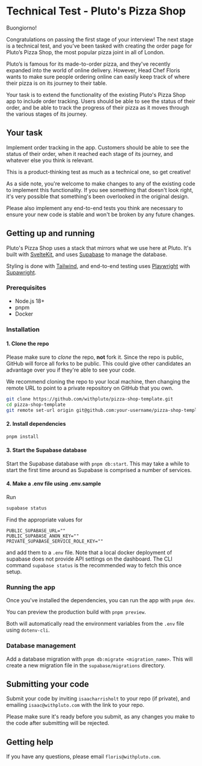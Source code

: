 # Technical Test - Pluto's Pizza Shop

Buongiorno!

Congratulations on passing the first stage of your interview! The next stage is a
technical test, and you’ve been tasked with creating the order page for Pluto’s Pizza
Shop, the most popular pizza joint in all of London.

Pluto’s is famous for its made-to-order pizza, and they've recently expanded into
the world of online delivery. However, Head Chef Floris wants to make sure people
ordering online can easily keep track of where their pizza is on its journey to
their table.

Your task is to extend the functionality of the existing Pluto's Pizza Shop
app to include order tracking. Users should be able to see the status of their
order, and be able to track the progress of their pizza as it moves through the
various stages of its journey.

## Your task

Implement order tracking in the app. Customers should be able to see the status
of their order, when it reached each stage of its journey, and whatever else you
think is relevant.

This is a product-thinking test as much as a technical one, so get creative!

As a side note, you're welcome to make changes to any of the existing code to
implement this functionality. If you see something that doesn't look right, it's
very possible that something's been overlooked in the original design.

Please also implement any end-to-end tests you think are necessary to ensure
your new code is stable and won't be broken by any future changes.

## Getting up and running

Pluto's Pizza Shop uses a stack that mirrors what we use here at Pluto. It's
built with [SvelteKit](https://kit.svelte.dev/), and uses [Supabase](https://supabase.com/)
to manage the database.

Styling is done with [Tailwind](https://tailwindcss.com/), and end-to-end testing
uses [Playwright](https://playwright.dev/) with [Supawright](https://github.com/isaacharrisholt/supawright).

### Prerequisites

- Node.js 18+
- pnpm
- Docker

### Installation

#### 1. Clone the repo

Please make sure to _clone_ the repo, **not** fork it. Since the repo is public, GitHub
will force all forks to be public. This could give other candidates an advantage over
you if they're able to see your code.

We recommend cloning the repo to your local machine, then changing the remote URL
to point to a private repository on GitHub that you own.

```bash
git clone https://github.com/withpluto/pizza-shop-template.git
cd pizza-shop-template
git remote set-url origin git@github.com:your-username/pizza-shop-template.git
```

#### 2. Install dependencies

```bash
pnpm install
```

#### 3. Start the Supabase database

Start the Supabase database with `pnpm db:start`. This may take a while to start the
first time around as Supabase is comprised a number of services.

#### 4. Make a .env file using .env.sample

Run

```bash
supabase status
```

Find the appropriate values for 
```
PUBLIC_SUPABASE_URL=""
PUBLIC_SUPABASE_ANON_KEY=""
PRIVATE_SUPABASE_SERVICE_ROLE_KEY=""
```
and add them to a `.env` file. Note that a local docker deployment of supabase does not provide API settings on the dashboard.
The CLI command `supabase status` is the recommended way to fetch this once setup.

### Running the app

Once you've installed the dependencies, you can run the app with `pnpm dev`.

You can preview the production build with `pnpm preview`.

Both will automatically read the environment variables from the `.env` file using
`dotenv-cli`.

### Database management

Add a database migration with `pnpm db:migrate <migration_name>`. This will create a new
migration file in the `supabase/migrations` directory.

## Submitting your code

Submit your code by inviting `isaacharrisholt` to your repo (if private), and emailing
`isaac@withpluto.com` with the link to your repo.

Please make sure it's ready before you submit, as any changes you make to the code
after submitting will be rejected.

## Getting help

If you have any questions, please email `floris@withpluto.com`.
